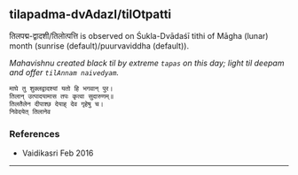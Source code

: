 ## tilapadma-dvAdazI/tilOtpatti
तिलपद्म-द्वादशी/तिलोत्पत्ति is observed on Śukla-Dvādaśī tithi of Māgha (lunar) month (sunrise (default)/puurvaviddha (default)).

_Mahavishnu created black til by extreme `tapas` on this day; light til deepam and offer `tilAnnam naivedyam`._

```
माघे तु शुक्लद्वादश्यां यतो हि भगवान् पुर।
तिलान् उत्पादयामास तपः कृत्वा सुदारुणम्॥
तिलतैलेन दीपाश्छ देयाह् देव गृहेषु च।
निवेदयेत् तिलानेव
```
### References
* Vaidikasri Feb 2016


---
